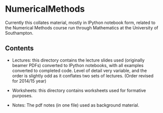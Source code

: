 NumericalMethods
================

Currently this collates material, mostly in IPython notebook form, related to the Numerical Methods course run through Mathematics at the University of Southampton.


Contents
--------

* Lectures: this directory contains the lecture slides used (originally beamer PDFs) converted to IPython notebooks, with all examples converted to completed code. Level of detail very variable, and the order is slightly odd as it conflates two sets of lectures. (Order revised for 2014/15 year)

* Worksheets: this directory contains worksheets used for formative purposes.

* Notes: The pdf notes (in one file) used as background material.